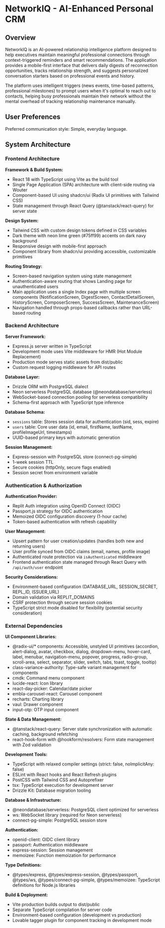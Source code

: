 # NetworkIQ - AI-Enhanced Personal CRM

## Overview

NetworkIQ is an AI-powered relationship intelligence platform designed to help executives maintain meaningful professional connections through context-triggered reminders and smart recommendations. The application provides a mobile-first interface that delivers daily digests of reconnection opportunities, tracks relationship strength, and suggests personalized conversation starters based on professional events and history.

The platform uses intelligent triggers (news events, time-based patterns, professional milestones) to prompt users when it's optimal to reach out to contacts, helping busy professionals maintain their network without the mental overhead of tracking relationship maintenance manually.

## User Preferences

Preferred communication style: Simple, everyday language.

## System Architecture

### Frontend Architecture

**Framework & Build System:**
- React 18 with TypeScript using Vite as the build tool
- Single Page Application (SPA) architecture with client-side routing via Wouter
- Component-based UI using shadcn/ui (Radix UI primitives with Tailwind CSS)
- State management through React Query (@tanstack/react-query) for server state

**Design System:**
- Tailwind CSS with custom design tokens defined in CSS variables
- Dark theme with neon lime green (#75ff99) accents on dark navy background
- Responsive design with mobile-first approach
- Component library from shadcn/ui providing accessible, customizable primitives

**Routing Strategy:**
- Screen-based navigation system using state management
- Authentication-aware routing that shows Landing page for unauthenticated users
- Main application uses a single Index page with multiple screen components (NotificationScreen, DigestScreen, ContactDetailScreen, HistoryScreen, ComposerScreen, SuccessScreen, MaintenanceScreen)
- Navigation handled through props-based callbacks rather than URL-based routing

### Backend Architecture

**Server Framework:**
- Express.js server written in TypeScript
- Development mode uses Vite middleware for HMR (Hot Module Replacement)
- Production mode serves static assets from dist/public
- Custom request logging middleware for API routes

**Database Layer:**
- Drizzle ORM with PostgreSQL dialect
- Neon serverless PostgreSQL database (@neondatabase/serverless)
- WebSocket-based connection pooling for serverless compatibility
- Schema-first approach with TypeScript type inference

**Database Schema:**
- `sessions` table: Stores session data for authentication (sid, sess, expire)
- `users` table: Core user data (id, email, firstName, lastName, profileImageUrl, timestamps)
- UUID-based primary keys with automatic generation

**Session Management:**
- Express-session with PostgreSQL store (connect-pg-simple)
- 1-week session TTL
- Secure cookies (httpOnly, secure flags enabled)
- Session secret from environment variable

### Authentication & Authorization

**Authentication Provider:**
- Replit Auth integration using OpenID Connect (OIDC)
- Passport.js strategy for OIDC authentication
- Memoized OIDC configuration discovery (1-hour cache)
- Token-based authentication with refresh capability

**User Management:**
- Upsert pattern for user creation/updates (handles both new and returning users)
- User profile synced from OIDC claims (email, names, profile image)
- Authenticated route protection via `isAuthenticated` middleware
- Frontend authentication state managed through React Query with `/api/auth/user` endpoint

**Security Considerations:**
- Environment-based configuration (DATABASE_URL, SESSION_SECRET, REPL_ID, ISSUER_URL)
- Domain validation via REPLIT_DOMAINS
- CSRF protection through secure session cookies
- TypeScript strict mode disabled for flexibility (potential security consideration)

### External Dependencies

**UI Component Libraries:**
- @radix-ui/* components: Accessible, unstyled UI primitives (accordion, alert-dialog, avatar, checkbox, dialog, dropdown-menu, hover-card, label, menubar, navigation-menu, popover, progress, radio-group, scroll-area, select, separator, slider, switch, tabs, toast, toggle, tooltip)
- class-variance-authority: Type-safe variant management for components
- cmdk: Command menu component
- lucide-react: Icon library
- react-day-picker: Calendar/date picker
- embla-carousel-react: Carousel component
- recharts: Charting library
- vaul: Drawer component
- input-otp: OTP input component

**State & Data Management:**
- @tanstack/react-query: Server state synchronization with automatic caching, background refetching
- react-hook-form with @hookform/resolvers: Form state management with Zod validation

**Development Tools:**
- TypeScript with relaxed compiler settings (strict: false, noImplicitAny: false)
- ESLint with React hooks and React Refresh plugins
- PostCSS with Tailwind CSS and Autoprefixer
- tsx: TypeScript execution for development server
- Drizzle Kit: Database migration tooling

**Database & Infrastructure:**
- @neondatabase/serverless: PostgreSQL client optimized for serverless
- ws: WebSocket library (required for Neon serverless)
- connect-pg-simple: PostgreSQL session store

**Authentication:**
- openid-client: OIDC client library
- passport: Authentication middleware
- express-session: Session management
- memoizee: Function memoization for performance

**Type Definitions:**
- @types/express, @types/express-session, @types/passport, @types/ws, @types/connect-pg-simple, @types/memoizee: TypeScript definitions for Node.js libraries

**Build & Deployment:**
- Vite production builds output to dist/public
- Separate TypeScript compilation for server code
- Environment-based configuration (development vs production)
- Lovable tagger plugin for component tracking in development mode